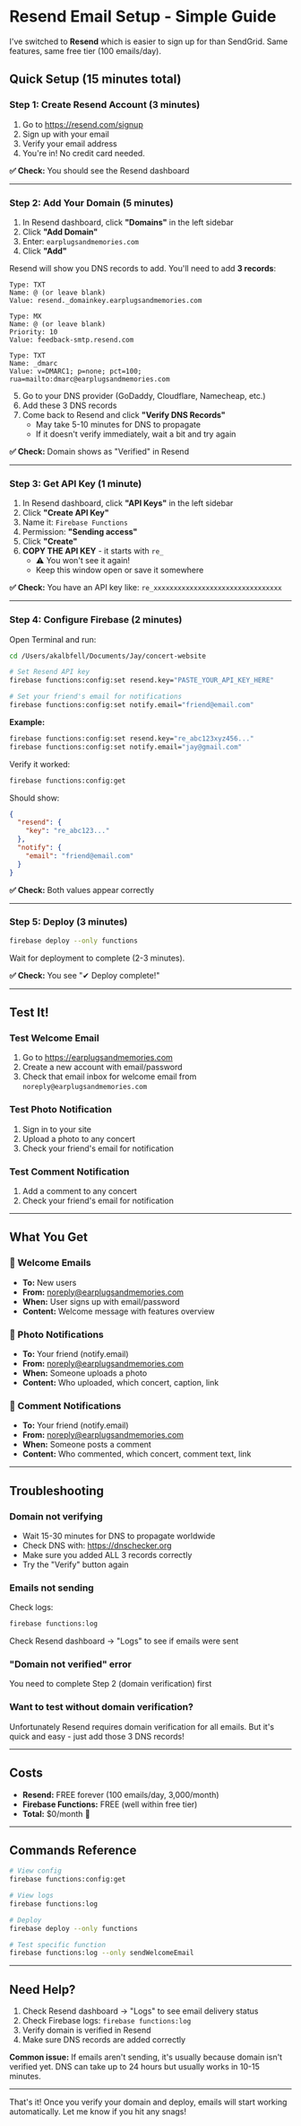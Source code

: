 # Resend Email Setup - Simple Guide

I've switched to **Resend** which is easier to sign up for than SendGrid. Same features, same free tier (100 emails/day).

## Quick Setup (15 minutes total)

### Step 1: Create Resend Account (3 minutes)

1. Go to https://resend.com/signup
2. Sign up with your email
3. Verify your email address
4. You're in! No credit card needed.

**✅ Check:** You should see the Resend dashboard

---

### Step 2: Add Your Domain (5 minutes)

1. In Resend dashboard, click **"Domains"** in the left sidebar
2. Click **"Add Domain"**
3. Enter: `earplugsandmemories.com`
4. Click **"Add"**

Resend will show you DNS records to add. You'll need to add **3 records**:

```
Type: TXT
Name: @ (or leave blank)
Value: resend._domainkey.earplugsandmemories.com

Type: MX
Name: @ (or leave blank)
Priority: 10
Value: feedback-smtp.resend.com

Type: TXT
Name: _dmarc
Value: v=DMARC1; p=none; pct=100; rua=mailto:dmarc@earplugsandmemories.com
```

5. Go to your DNS provider (GoDaddy, Cloudflare, Namecheap, etc.)
6. Add these 3 DNS records
7. Come back to Resend and click **"Verify DNS Records"**
   - May take 5-10 minutes for DNS to propagate
   - If it doesn't verify immediately, wait a bit and try again

**✅ Check:** Domain shows as "Verified" in Resend

---

### Step 3: Get API Key (1 minute)

1. In Resend dashboard, click **"API Keys"** in the left sidebar
2. Click **"Create API Key"**
3. Name it: `Firebase Functions`
4. Permission: **"Sending access"**
5. Click **"Create"**
6. **COPY THE API KEY** - it starts with `re_`
   - ⚠️ You won't see it again!
   - Keep this window open or save it somewhere

**✅ Check:** You have an API key like: `re_xxxxxxxxxxxxxxxxxxxxxxxxxxxxxxxx`

---

### Step 4: Configure Firebase (2 minutes)

Open Terminal and run:

```bash
cd /Users/akalbfell/Documents/Jay/concert-website

# Set Resend API key
firebase functions:config:set resend.key="PASTE_YOUR_API_KEY_HERE"

# Set your friend's email for notifications
firebase functions:config:set notify.email="friend@email.com"
```

**Example:**
```bash
firebase functions:config:set resend.key="re_abc123xyz456..."
firebase functions:config:set notify.email="jay@gmail.com"
```

Verify it worked:
```bash
firebase functions:config:get
```

Should show:
```json
{
  "resend": {
    "key": "re_abc123..."
  },
  "notify": {
    "email": "friend@email.com"
  }
}
```

**✅ Check:** Both values appear correctly

---

### Step 5: Deploy (3 minutes)

```bash
firebase deploy --only functions
```

Wait for deployment to complete (2-3 minutes).

**✅ Check:** You see "✔  Deploy complete!"

---

## Test It!

### Test Welcome Email
1. Go to https://earplugsandmemories.com
2. Create a new account with email/password
3. Check that email inbox for welcome email from `noreply@earplugsandmemories.com`

### Test Photo Notification
1. Sign in to your site
2. Upload a photo to any concert
3. Check your friend's email for notification

### Test Comment Notification
1. Add a comment to any concert
2. Check your friend's email for notification

---

## What You Get

### 📧 Welcome Emails
- **To:** New users
- **From:** noreply@earplugsandmemories.com
- **When:** User signs up with email/password
- **Content:** Welcome message with features overview

### 📸 Photo Notifications
- **To:** Your friend (notify.email)
- **From:** noreply@earplugsandmemories.com
- **When:** Someone uploads a photo
- **Content:** Who uploaded, which concert, caption, link

### 💬 Comment Notifications
- **To:** Your friend (notify.email)
- **From:** noreply@earplugsandmemories.com
- **When:** Someone posts a comment
- **Content:** Who commented, which concert, comment text, link

---

## Troubleshooting

### Domain not verifying
- Wait 15-30 minutes for DNS to propagate worldwide
- Check DNS with: https://dnschecker.org
- Make sure you added ALL 3 records correctly
- Try the "Verify" button again

### Emails not sending
Check logs:
```bash
firebase functions:log
```

Check Resend dashboard → "Logs" to see if emails were sent

### "Domain not verified" error
You need to complete Step 2 (domain verification) first

### Want to test without domain verification?
Unfortunately Resend requires domain verification for all emails. But it's quick and easy - just add those 3 DNS records!

---

## Costs

- **Resend:** FREE forever (100 emails/day, 3,000/month)
- **Firebase Functions:** FREE (well within free tier)
- **Total:** $0/month 🎉

---

## Commands Reference

```bash
# View config
firebase functions:config:get

# View logs
firebase functions:log

# Deploy
firebase deploy --only functions

# Test specific function
firebase functions:log --only sendWelcomeEmail
```

---

## Need Help?

1. Check Resend dashboard → "Logs" to see email delivery status
2. Check Firebase logs: `firebase functions:log`
3. Verify domain is verified in Resend
4. Make sure DNS records are added correctly

**Common issue:** If emails aren't sending, it's usually because domain isn't verified yet. DNS can take up to 24 hours but usually works in 10-15 minutes.

---

That's it! Once you verify your domain and deploy, emails will start working automatically. Let me know if you hit any snags!
